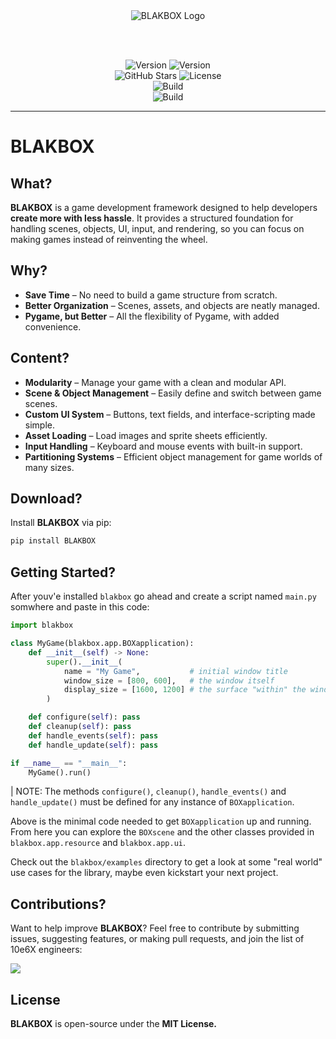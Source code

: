 <div align="center">

<img src="https://github.com/r3shape/BLAKBOX/blob/NIGHTBOX/blakbox/assets/images/logo-5x.gif?raw=true" alt="BLAKBOX Logo"/>  

<br><br>

![Version](https://img.shields.io/pypi/v/BLAKBOX?style=for-the-badge&logo=pypi&logoColor=white&label=BLAKBOX&labelColor=black&color=white&link=https%3A%2F%2Fpypi.org%2Fproject%2FBLAKBOX%2F2025.0.2%2F) 
![Version](https://img.shields.io/pypi/v/NIGHTBOX?style=for-the-badge&logo=pypi&logoColor=white&label=NIGHTBOX&labelColor=black&color=white&link=https%3A%2F%2Fpypi.org%2Fproject%2FNIGHTBOX%2F2025.0.2%2F)  
![GitHub Stars](https://img.shields.io/github/stars/r3shape/BLAKBOX?style=for-the-badge&label=stars&labelColor=black&color=white)
![License](https://img.shields.io/badge/mit-badge?style=for-the-badge&logo=mit&logoColor=white&label=License&labelColor=black&color=white)  
![Build](https://github.com/r3shape/BLAKBOX/actions/workflows/NIGHTBOX.yml/badge.svg)  
![Build](https://github.com/r3shape/BLAKBOX/actions/workflows/BLAKBOX.yml/badge.svg)  

</div>

---

# BLAKBOX

## What?
**BLAKBOX** is a game development framework designed to help developers **create more with less hassle**. It provides a structured foundation for handling scenes, objects, UI, input, and rendering, so you can focus on making games instead of reinventing the wheel.

## Why?
- **Save Time** – No need to build a game structure from scratch.
- **Better Organization** – Scenes, assets, and objects are neatly managed.
- **Pygame, but Better** – All the flexibility of Pygame, with added convenience.

## Content?
- **Modularity** – Manage your game with a clean and modular API.
- **Scene & Object Management** – Easily define and switch between game scenes.
- **Custom UI System** – Buttons, text fields, and interface-scripting made simple.
- **Asset Loading** – Load images and sprite sheets efficiently.
- **Input Handling** – Keyboard and mouse events with built-in support.
- **Partitioning Systems** – Efficient object management for game worlds of many sizes.

## Download?
Install **BLAKBOX** via pip:

```sh
pip install BLAKBOX
```

## Getting Started?
After youv'e installed `blakbox` go ahead and create a script named `main.py` somwhere and paste in this code:

```python
import blakbox

class MyGame(blakbox.app.BOXapplication):
    def __init__(self) -> None:
        super().__init__(
            name = "My Game",           # initial window title
            window_size = [800, 600],   # the window itself
            display_size = [1600, 1200] # the surface "within" the window 
        )

    def configure(self): pass
    def cleanup(self): pass
    def handle_events(self): pass
    def handle_update(self): pass

if __name__ == "__main__":
    MyGame().run()
```
| NOTE: The methods `configure()`, `cleanup()`, `handle_events()` and `handle_update()` must be defined for any instance of `BOXapplication`.

Above is the minimal code needed to get `BOXapplication` up and running. From here you can explore the `BOXscene` and the other classes provided in `blakbox.app.resource` and `blakbox.app.ui`.

Check out the `blakbox/examples` directory to get a look at some "real world" use cases for the library, maybe even kickstart your next project.

## Contributions?  
Want to help improve **BLAKBOX**?
Feel free to contribute by submitting issues, suggesting features, or making pull requests, and join the list of 10e6X engineers:  

<a href="https://github.com/r3shape/BLAKBOX/graphs/contributors">
  <img src="https://contrib.rocks/image?repo=r3shape/BLAKBOX"/>
</a>


## License  
**BLAKBOX** is open-source under the **MIT License.**
</div>
